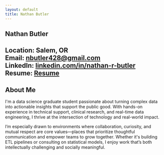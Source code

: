 ```yaml
---
layout: default
title: Nathan Butler
---
```


## Nathan Butler

**Location:** Salem, OR  
**Email:** [nbutler428@gmail.com](mailto:nbutler428@gmail.com)  
**LinkedIn:** [linkedin.com/in/nathan-r-butler](https://www.linkedin.com/in/nathan-r-butler/)
**Resume:** [Resume](/resume)
---

## About Me

I'm a data science graduate student passionate about turning complex data into actionable insights that support the public good. With hands-on experience in technical support, clinical research, and real-time data engineering, I thrive at the intersection of technology and real-world impact.

I’m especially drawn to environments where collaboration, curiosity, and mutual respect are core values—places that prioritize thoughtful communication and empower teams to grow together. Whether it's building ETL pipelines or consulting on statistical models, I enjoy work that’s both intellectually challenging and socially meaningful.
